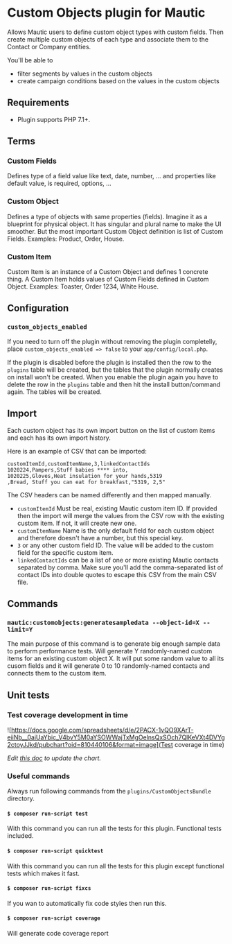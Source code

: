 # Custom Objects plugin for Mautic

Allows Mautic users to define custom object types with custom fields. Then create multiple custom objects of each type and associate them to the Contact or Company entities.

You'll be able to 
- filter segments by values in the custom objects
- create campaign conditions based on the values in the custom objects

## Requirements

- Plugin supports PHP 7.1+.

## Terms

### Custom Fields

Defines type of a field value like text, date, number, ... and properties like default value, is required, options, ...

### Custom Object

Defines a type of objects with same properties (fields). Imagine it as a blueprint for physical object. It has singular and plural name to make the UI smoother. But the most important Custom Object definition is list of Custom Fields. Examples: Product, Order, House.

### Custom Item

Custom Item is an instance of a Custom Object and defines 1 concrete thing. A Custom Item holds values of Custom Fields defined in Custom Object. Examples: Toaster, Order 1234, White House.

## Configuration

### `custom_objects_enabled`

If you need to turn off the plugin without removing the plugin completelly, place `custom_objects_enabled => false` to your `app/config/local.php`.

If the plugin is disabled before the plugin is installed then the row to the `plugins` table will be created, but the tables that the plugin normally creates on install won't be created. When you enable the plugin again you have to delete the row in the `plugins` table and then hit the install button/command again. The tables will be created.

## Import

Each custom object has its own import button on the list of custom items and each has its own import history.

Here is an example of CSV that can be imported:
```
customItemId,customItemName,3,linkedContactIds
1020224,Pampers,Stuff babies **** into,
1020225,Gloves,Heat insulation for your hands,5319
,Bread, Stuff you can eat for breakfast,"5319, 2,5"
```

The CSV headers can be named differently and then mapped manually.

- `customItemId` Must be real, existing Mautic custom item ID. If provided then the import will merge the values from the CSV row with the existing custom item. If not, it will create new one.
- `customItemName` Name is the only default field for each custom object and therefore doesn't have a number, but this special key.
- `3` or any other custom field ID. The value will be added to the custom field for the specific custom item.
- `linkedContactIds` can be a list of one or more existing Mautic contacts separated by comma. Make sure you'll add the comma-separated list of contact IDs into double quotes to escape this CSV from the main CSV file.

## Commands

### `mautic:customobjects:generatesampledata --object-id=X --limit=Y`

The main purpose of this command is to generate big enough sample data to perform performance tests. Will generate Y randomly-named custom items for an existing custom object X. It will put some random value to all its cusom fields and it will generate 0 to 10 randomly-named contacts and connects them to the custom item.

## Unit tests

### Test coverage development in time

![https://docs.google.com/spreadsheets/d/e/2PACX-1vQO9XArT-eiiNb__0aiUaYbic_V4bvY5M0aYSOWWajTxMgOelnsQxSOch7QlKeVXt4DVYg2ctoyJJkd/pubchart?oid=810440106&format=image](Test coverage in time)

_Edit [this doc](https://docs.google.com/spreadsheets/d/1CAf_VfvvmOCriGz4tFtQVDl1xxP0Y7-FQKOQhcAl6kE/edit#gid=0) to update the chart._

### Useful commands

Always run following commands from the `plugins/CustomObjectsBundle` directory.

#### `$ composer run-script test`

With this command you can run all the tests for this plugin. Functional tests included.

#### `$ composer run-script quicktest`

With this command you can run all the tests for this plugin except functional tests which makes it fast.

#### `$ composer run-script fixcs`

If you wan to automatically fix code styles then run this.

#### `$ composer run-script coverage`

Will generate code coverage report



